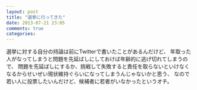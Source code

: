 ```yaml
---
layout: post
title: "選挙に行ってきた"
date: 2013-07-21 23:05
comments: true
categories:
---
```


選挙に対する自分の持論は前にTwitterで書いたことがあるんだけど、
年取った人がなってしまうと問題を先延ばしにしておけば年齢的に逃げ切れてしまうので、
問題を先延ばしにするか、挑戦して失敗すると責任を取らないといけなくなるからせいぜい現状維持ぐらいになってしまうんじゃないかと思う、
なので若い人に投票したいんだけど、候補者に若者がいなかったというオチ。
